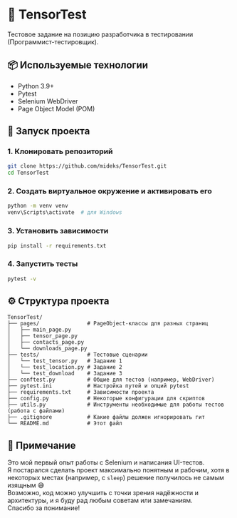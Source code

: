 # 🧪 TensorTest

Тестовое задание на позицию разработчика в
тестировании (Программист-тестировщик).

## 📦 Используемые технологии

- Python 3.9+
- Pytest
- Selenium WebDriver
- Page Object Model (POM)

## 🚀 Запуск проекта

### 1. Клонировать репозиторий
```bash
git clone https://github.com/mideks/TensorTest.git
cd TensorTest
````

### 2. Создать виртуальное окружение и активировать его

```bash
python -m venv venv
venv\Scripts\activate  # для Windows
```

### 3. Установить зависимости

```bash
pip install -r requirements.txt
```

### 4. Запустить тесты

```bash
pytest -v
```

## ⚙️ Структура проекта

```
TensorTest/
├── pages/               # PageObject-классы для разных страниц
│   ├── main_page.py
│   ├── tensor_page.py
│   ├── contacts_page.py
│   └── downloads_page.py
├── tests/               # Тестовые сценарии
│   └── test_tensor.py   # Задание 1
│   └── test_location.py # Задание 2
│   └── test_download    # Задание 3    
├── conftest.py          # Общие для тестов (например, WebDriver)
├── pytest.ini           # Настройка путей и опций pytest
├── requirements.txt     # Зависимости проекта
├── config.py            # Некоторые конфигурации для скриптов
├── utils.py             # Инструменты необходимые для работы тестов (работа с файлами)
├── .gitignore           # Какие файлы должен игнорировать гит
└── README.md            # Этот файл
```

## 📝 Примечание
Это мой первый опыт работы с Selenium и написания UI-тестов.  
Я постарался сделать проект максимально понятным и рабочим, хотя в некоторых местах (например, с `sleep`) решение получилось не самым изящным 😅  
Возможно, код можно улучшить с точки зрения надёжности и архитектуры, и я буду рад любым советам или замечаниям.  
Спасибо за понимание!
